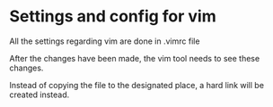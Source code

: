 # Settings and config for vim
All the settings regarding vim are done in .vimrc file

After the changes have been made, the vim tool needs to see these changes.

Instead of copying the file to the designated place, a hard link will be created instead.